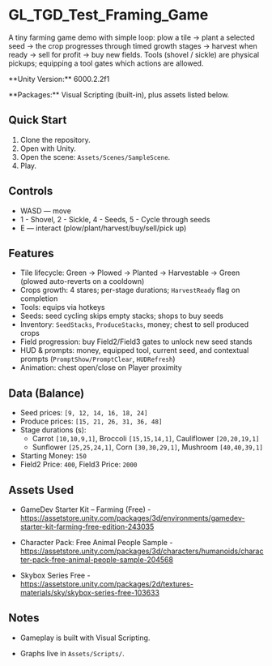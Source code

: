 # GL\_TGD\_Test\_Framing\_Game

A tiny farming game demo with simple loop: plow a tile -> plant a selected seed -> the crop progresses through timed growth stages -> harvest when ready -> sell for profit -> buy new fields. Tools (shovel / sickle) are physical pickups; equipping a tool gates which actions are allowed. 

\*\*Unity Version:\*\* 6000.2.2f1  

\*\*Packages:\*\* Visual Scripting (built-in), plus assets listed below.


## Quick Start

1. Clone the repository.
2. Open with Unity.
3. Open the scene: `Assets/Scenes/SampleScene`.
4. Play.


## Controls
- WASD — move
- 1 - Shovel, 2 - Sickle, 4 - Seeds, 5 - Cycle through seeds
- E — interact (plow/plant/harvest/buy/sell/pick up)


## Features
- Tile lifecycle: Green → Plowed → Planted → Harvestable → Green (plowed auto-reverts on a cooldown)
- Crops growth: 4 stares; per-stage durations; `HarvestReady` flag on completion
- Tools: equips via hotkeys
- Seeds: seed cycling skips empty stacks; shops to buy seeds
- Inventory: `SeedStacks`, `ProduceStacks`, money; chest to sell produced crops
- Field progression: buy Field2/Field3 gates to unlock new seed stands
- HUD & prompts: money, equipped tool, current seed, and contextual prompts (`PromptShow/PromptClear`, `HUDRefresh`)
- Animation: chest open/close on Player proximity


## Data (Balance)
- Seed prices: `[9, 12, 14, 16, 18, 24]`
- Produce prices: `[15, 21, 26, 31, 36, 48]`
- Stage durations (s):
  - Carrot `[10,10,9,1]`, Broccoli `[15,15,14,1]`, Cauliflower `[20,20,19,1]`
  - Sunflower `[25,25,24,1]`, Corn `[30,30,29,1]`, Mushroom `[40,40,39,1]`
- Starting Money: `150`
- Field2 Price: `400`, Field3 Price: `2000`


## Assets Used

- GameDev Starter Kit – Farming (Free) - https://assetstore.unity.com/packages/3d/environments/gamedev-starter-kit-farming-free-edition-243035

- Character Pack: Free Animal People Sample - https://assetstore.unity.com/packages/3d/characters/humanoids/character-pack-free-animal-people-sample-204568

- Skybox Series Free - https://assetstore.unity.com/packages/2d/textures-materials/sky/skybox-series-free-103633


## Notes

- Gameplay is built with Visual Scripting.

- Graphs live in `Assets/Scripts/`.





